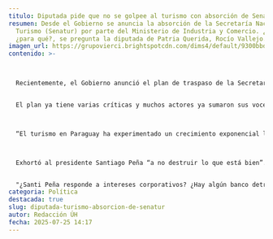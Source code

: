 ```yaml
---
titulo: Diputada pide que no se golpee al turismo con absorción de Senatur
resumen: Desde el Gobierno se anuncia la absorción de la Secretaría Nacional de
  Turismo (Senatur) por parte del Ministerio de Industria y Comercio. ¿Por qué?,
  ¿para qué?, se pregunta la diputada de Patria Querida, Rocío Vallejo.
imagen_url: https://grupovierci.brightspotcdn.com/dims4/default/9300bbd/2147483647/strip/true/crop/1600x901+0+177/resize/1000x563!/format/webp/quality/90/?url=https%3A%2F%2Fk2-prod-grupo-vierci.s3.us-east-1.amazonaws.com%2Fbrightspot%2F26%2F83%2F742e990345e4bfa5cbe3080d5a73%2Fsecretaria-nacional-de-turismo-senatur-municipalidad-de-asuncion.jpeg
contenido: >-
  


  Recientemente, el Gobierno anunció el plan de traspaso de la Secretaría Nacional de Turismo (Senatur) al Ministerio de Industria y Comercio (MIC).


  El plan ya tiene varias críticas y muchos actores ya sumaron sus voces contra la propuesta, como los hoteleros que ven que el hecho representa un signo de desinterés estatal hacia el turismo, que podría ser un motor clave para el desarrollo económico del país.



  “El turismo en Paraguay ha experimentado un crecimiento exponencial los últimos años y es el resultado del esfuerzo recíproco entre los sectores público y privado. La industria sin chimenea no puede quedar invisible o debilitada por un capricho circunstancial del gobierno”, indicó la diputada Rocío Vallejo.



  Exhortó al presidente Santiago Peña “a no destruir lo que está bien”. “Por favor, Santiago Peña, no destruyas lo que está bien y lo que debe ser potenciado desde su propio espacio, bajo su propia dinámica. Conservá Senatur, potenciá Senatur, en forma independiente”, expresó.


  "¿Santi Peña responde a intereses corporativos? ¿Hay algún banco detrás de este proyecto? No lo sé, no me consta, solo sé que no se puede ningunear a quienes convierten el turismo interno en una senda para el desarrollo”, expresó.
categoria: Política
destacada: true
slug: diputada-turismo-absorcion-de-senatur
autor: Redacción ÚH
fecha: 2025-07-25 14:17
---
```


